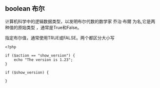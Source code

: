 ## boolean 布尔

计算机科学中的逻辑数据类型，以发明布尔代数的数学家 乔治·布爾 为名,它是两种值的原始类型 ，通常是True和False。

指定布尔值，通常使用TRUE或FALSE。两个都区分大小写



```
<?php

if ($action == "show_version") {
    echo "The version is 1.23";
}

if ($show_version) {
  
}
```



